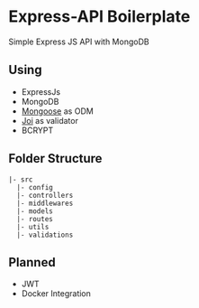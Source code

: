 # Express-API Boilerplate
Simple Express JS API with MongoDB 

## Using
- ExpressJs
- MongoDB 
- [Mongoose](https://mongoosejs.com/) as ODM
- [Joi](https://joi.dev/api/) as validator
- BCRYPT



## Folder Structure
```
|- src
  |- config
  |- controllers
  |- middlewares
  |- models
  |- routes
  |- utils
  |- validations
```

## Planned
- JWT
- Docker Integration

 
